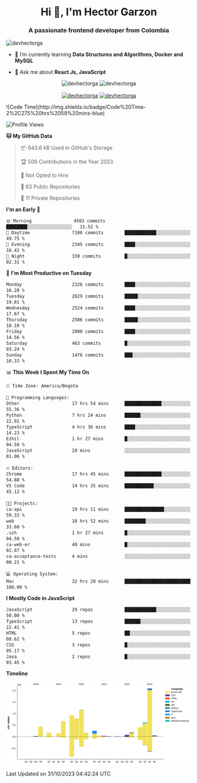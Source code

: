 <h1 align="center">Hi 👋, I'm Hector Garzon</h1>
<h3 align="center">A passionate frontend developer from Colombia</h3>

<p align="left"> <img src="https://komarev.com/ghpvc/?username=devhectorga" alt="devhectorga" /> </p>

- 🌱 I’m currently learning **Data Structures and Algorithms, Docker and MySQL**

- 💬 Ask me about **React Js, JavaScript**

<p align="center"> <img src="https://github-readme-stats.vercel.app/api?username=devhectorga&count_private=true&show_icons=true" alt="devhectorga" /> <img src="https://github-readme-stats.vercel.app/api/top-langs/?username=devhectorga&layout=compact" alt="devhectorga" /></p>

<p align="center">
<a href="https://twitter.com/devhectorga" target="blank"><img align="center" src="https://cdn.jsdelivr.net/npm/simple-icons@3.0.1/icons/twitter.svg" alt="devhectorga" height="20" width="20" /></a>
<a href="https://linkedin.com/in/devhectorga" target="blank"><img align="center" src="https://cdn.jsdelivr.net/npm/simple-icons@3.0.1/icons/linkedin.svg" alt="devhectorga" height="20" width="20" /></a>
</p>
<!--START_SECTION:waka-->
![Code Time](http://img.shields.io/badge/Code%20Time-2%2C275%20hrs%2059%20mins-blue)

![Profile Views](http://img.shields.io/badge/Profile%20Views-0-blue)

**🐱 My GitHub Data** 

> 📦 643.6 kB Used in GitHub's Storage 
 > 
> 🏆 506 Contributions in the Year 2023
 > 
> 🚫 Not Opted to Hire
 > 
> 📜 63 Public Repositories 
 > 
> 🔑 11 Private Repositories 
 > 
**I'm an Early 🐤** 

```text
🌞 Morning                4503 commits        ████████░░░░░░░░░░░░░░░░░   31.52 % 
🌆 Daytime                7106 commits        ████████████░░░░░░░░░░░░░   49.75 % 
🌃 Evening                2345 commits        ████░░░░░░░░░░░░░░░░░░░░░   16.42 % 
🌙 Night                  330 commits         █░░░░░░░░░░░░░░░░░░░░░░░░   02.31 % 
```
📅 **I'm Most Productive on Tuesday** 

```text
Monday                   2326 commits        ████░░░░░░░░░░░░░░░░░░░░░   16.28 % 
Tuesday                  2829 commits        █████░░░░░░░░░░░░░░░░░░░░   19.81 % 
Wednesday                2524 commits        ████░░░░░░░░░░░░░░░░░░░░░   17.67 % 
Thursday                 2586 commits        █████░░░░░░░░░░░░░░░░░░░░   18.10 % 
Friday                   2080 commits        ████░░░░░░░░░░░░░░░░░░░░░   14.56 % 
Saturday                 463 commits         █░░░░░░░░░░░░░░░░░░░░░░░░   03.24 % 
Sunday                   1476 commits        ███░░░░░░░░░░░░░░░░░░░░░░   10.33 % 
```


📊 **This Week I Spent My Time On** 

```text
🕑︎ Time Zone: America/Bogota

💬 Programming Languages: 
Other                    17 hrs 54 mins      ██████████████░░░░░░░░░░░   55.36 % 
Python                   7 hrs 24 mins       ██████░░░░░░░░░░░░░░░░░░░   22.91 % 
TypeScript               4 hrs 36 mins       ████░░░░░░░░░░░░░░░░░░░░░   14.23 % 
Ezhil                    1 hr 27 mins        █░░░░░░░░░░░░░░░░░░░░░░░░   04.50 % 
JavaScript               20 mins             ░░░░░░░░░░░░░░░░░░░░░░░░░   01.06 % 

🔥 Editors: 
Chrome                   17 hrs 45 mins      ██████████████░░░░░░░░░░░   54.88 % 
VS Code                  14 hrs 35 mins      ███████████░░░░░░░░░░░░░░   45.12 % 

🐱‍💻 Projects: 
ca-api                   19 hrs 11 mins      ███████████████░░░░░░░░░░   59.33 % 
web                      10 hrs 52 mins      ████████░░░░░░░░░░░░░░░░░   33.60 % 
.ssh                     1 hr 27 mins        █░░░░░░░░░░░░░░░░░░░░░░░░   04.50 % 
ca-web-er                40 mins             █░░░░░░░░░░░░░░░░░░░░░░░░   02.07 % 
ca-acceptance-tests      4 mins              ░░░░░░░░░░░░░░░░░░░░░░░░░   00.21 % 

💻 Operating System: 
Mac                      32 hrs 20 mins      █████████████████████████   100.00 % 
```

**I Mostly Code in JavaScript** 

```text
JavaScript               29 repos            ████████████░░░░░░░░░░░░░   50.00 % 
TypeScript               13 repos            ██████░░░░░░░░░░░░░░░░░░░   22.41 % 
HTML                     5 repos             ██░░░░░░░░░░░░░░░░░░░░░░░   08.62 % 
CSS                      3 repos             █░░░░░░░░░░░░░░░░░░░░░░░░   05.17 % 
Java                     2 repos             █░░░░░░░░░░░░░░░░░░░░░░░░   03.45 % 
```



**Timeline**

![Lines of Code chart](https://raw.githubusercontent.com/devHectorGa/devHectorGa/master/assets/bar_graph.png)


 Last Updated on 31/10/2023 04:42:24 UTC
<!--END_SECTION:waka-->
